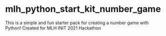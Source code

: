 # mlh_python_start_kit_number_game
This is a simple and fun starter pack for creating a number game with Python! Created for MLH INIT 2021 Hackathon
